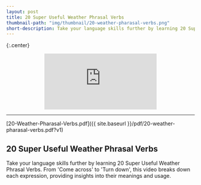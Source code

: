 ```yaml
---
layout: post
title: 20 Super Useful Weather Phrasal Verbs
thumbnail-path: "img/thumbnail/20-weather-pharasal-verbs.png"
short-description: Take your language skills further by learning 20 Super Useful Weather Phrasal Verbs You Need To Know.
---
```


{:.center}

<div style="text-align:center;width:100%">
<iframe
src="https://www.youtube.com/embed/Bn9leZK0ObQ" 
frameborder="0" 
allow="accelerometer; autoplay; encrypted-media; gyroscope; picture-in-picture" 
allowfullscreen></iframe>
</div>

<hr/>

[20-Weather-Pharasal-Verbs.pdf]({{ site.baseurl }}/pdf/20-weather-pharasal-verbs.pdf?v1)

## 20 Super Useful Weather Phrasal Verbs

Take your language skills further by learning 20 Super Useful Weather Phrasal Verbs. From 'Come across' to 'Turn down', this video breaks down each expression, providing insights into their meanings and usage.

